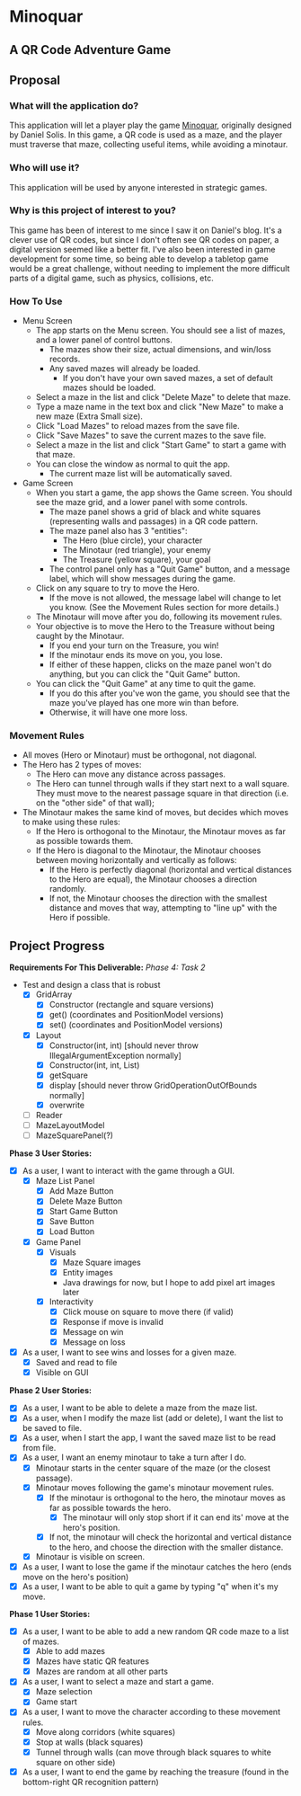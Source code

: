# Minoquar
## A QR Code Adventure Game

## Proposal

### What will the application do?
This application will let a player play the game 
[Minoquar](http://danielsolisblog.blogspot.com/2012/03/minoqaur-puzzle-game-for-qr-codes.html), 
originally designed by Daniel Solis. In this game, a QR code is used as a maze, and the player must traverse that maze,
collecting useful items, while avoiding a minotaur.

### Who will use it?
This application will be used by anyone interested in strategic games.

### Why is this project of interest to you?
This game has been of interest to me since I saw it on Daniel's blog. It's a clever use of QR codes, but since 
I don't often see QR codes on paper, a digital version seemed like a better fit. I've also been interested in game 
development for some time, so being able to develop a tabletop game would be a great challenge, without needing to 
implement the more difficult parts of a digital game, such as physics, collisions, etc.

### How To Use
- Menu Screen
    - The app starts on the Menu screen. You should see a list of mazes, and a lower panel of control buttons.
        - The mazes show their size, actual dimensions, and win/loss records.
        - Any saved mazes will already be loaded.
            - If you don't have your own saved mazes, a set of default mazes should be loaded.
    - Select a maze in the list and click "Delete Maze" to delete that maze.
    - Type a maze name in the text box and click "New Maze" to make a new maze (Extra Small size).
    - Click "Load Mazes" to reload mazes from the save file.
    - Click "Save Mazes" to save the current mazes to the save file.
    - Select a maze in the list and click "Start Game" to start a game with that maze.
    - You can close the window as normal to quit the app.
        - The current maze list will be automatically saved. 
- Game Screen
    - When you start a game, the app shows the Game screen. You should see the maze grid, and a lower panel with some controls.
        - The maze panel shows a grid of black and white squares (representing walls and passages) in a QR code pattern.
        - The maze panel also has 3 "entities":
            - The Hero (blue circle), your character
            - The Minotaur (red triangle), your enemy
            - The Treasure (yellow square), your goal
        - The control panel only has a "Quit Game" button, and a message label, which will show messages during the game.
    - Click on any square to try to move the Hero.
        - If the move is not allowed, the message label will change to let you know. (See the Movement Rules section for more details.)
    - The Minotaur will move after you do, following its movement rules.
    - Your objective is to move the Hero to the Treasure without being caught by the Minotaur.
        - If you end your turn on the Treasure, you win!
        - If the minotaur ends its move on you, you lose.
        - If either of these happen, clicks on the maze panel won't do anything, but you can click the "Quit Game" button.
    - You can click the "Quit Game" at any time to quit the game.
        - If you do this after you've won the game, you should see that the maze you've played has one more win than before.
        - Otherwise, it will have one more loss.
        
### Movement Rules
- All moves (Hero or Minotaur) must be orthogonal, not diagonal.
- The Hero has 2 types of moves:
    - The Hero can move any distance across passages.
    - The Hero can tunnel through walls if they start next to a wall square. They must move to the nearest passage square in that direction (i.e. on the "other side" of that wall);
- The Minotaur makes the same kind of moves, but decides which moves to make using these rules:
    - If the Hero is orthogonal to the Minotaur, the Minotaur moves as far as possible towards them.
    - If the Hero is diagonal to the Minotaur, the Minotaur chooses between moving horizontally and vertically as follows:
        - If the Hero is perfectly diagonal (horizontal and vertical distances to the Hero are equal), the Minotaur chooses a direction randomly.
        - If not, the Minotaur chooses the direction with the smallest distance and moves that way, attempting to "line up" with the Hero if possible.

## Project Progress
**Requirements For This Deliverable:**
*Phase 4: Task 2*
- Test and design a class that is robust
    - [X] GridArray
        - [X] Constructor (rectangle and square versions)
        - [X] get() (coordinates and PositionModel versions)
        - [X] set() (coordinates and PositionModel versions)
    - [X] Layout
        - [X] Constructor(int, int) [should never throw IllegalArgumentException normally]
        - [X] Constructor(int, int, List<MazeSquare>)
        - [X] getSquare
        - [X] display [should never throw GridOperationOutOfBounds normally]
        - [X] overwrite 
    - [ ] Reader
    - [ ] MazeLayoutModel
    - [ ] MazeSquarePanel(?)

**Phase 3 User Stories:**
- [X] As a user, I want to interact with the game through a GUI.
    - [X] Maze List Panel
        - [X] Add Maze Button
        - [X] Delete Maze Button
        - [X] Start Game Button
        - [X] Save Button
        - [X] Load Button
    - [X] Game Panel
        - [X] Visuals
            - [X] Maze Square images
            - [X] Entity images
            - Java drawings for now, but I hope to add pixel art images later
        - [X] Interactivity
            - [X] Click mouse on square to move there (if valid)
            - [X] Response if move is invalid
            - [X] Message on win
            - [X] Message on loss
- [X] As a user, I want to see wins and losses for a given maze.
    - [X] Saved and read to file
    - [X] Visible on GUI

**Phase 2 User Stories:**
- [X] As a user, I want to be able to delete a maze from the maze list.
- [X] As a user, when I modify the maze list (add or delete), I want the list to be saved to file.
- [X] As a user, when I start the app, I want the saved maze list to be read from file.
- [X] As a user, I want an enemy minotaur to take a turn after I do.
    - [X] Minotaur starts in the center square of the maze (or the closest passage).
    - [X] Minotaur moves following the game's minotaur movement rules.
        - [X] If the minotaur is orthogonal to the hero, the minotaur moves as far as possible towards the hero.
            - [X] The minotaur will only stop short if it can end its' move at the hero's position.
        - [X] If not, the minotaur will check the horizontal and vertical distance to the hero, and choose the direction with the smaller distance.
    - [X] Minotaur is visible on screen.
- [X] As a user, I want to lose the game if the minotaur catches the hero (ends move on the hero's position)
- [X] As a user, I want to be able to quit a game by typing "q" when it's my move.

**Phase 1 User Stories:**
- [X] As a user, I want to be able to add a new random QR code maze to a list of mazes.
    - [X] Able to add mazes
    - [X] Mazes have static QR features
    - [X] Mazes are random at all other parts
- [X] As a user, I want to select a maze and start a game.
    - [X] Maze selection
    - [X] Game start
- [X] As a user, I want to move the character according to these movement rules.
    - [X] Move along corridors (white squares)
    - [X] Stop at walls (black squares)
    - [X] Tunnel through walls (can move through black squares to white square on other side)
- [X] As a user, I want to end the game by reaching the treasure (found in the bottom-right QR recognition pattern)
